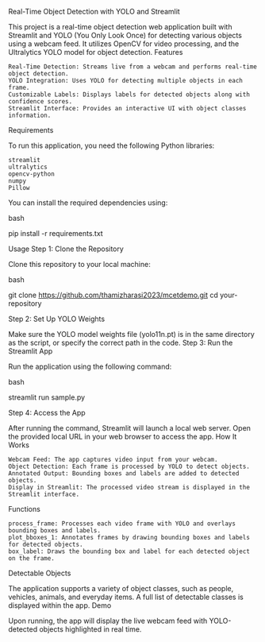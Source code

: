 Real-Time Object Detection with YOLO and Streamlit

This project is a real-time object detection web application built with Streamlit and YOLO (You Only Look Once) for detecting various objects using a webcam feed. It utilizes OpenCV for video processing, and the Ultralytics YOLO model for object detection.
Features

    Real-Time Detection: Streams live from a webcam and performs real-time object detection.
    YOLO Integration: Uses YOLO for detecting multiple objects in each frame.
    Customizable Labels: Displays labels for detected objects along with confidence scores.
    Streamlit Interface: Provides an interactive UI with object classes information.

Requirements

To run this application, you need the following Python libraries:

    streamlit
    ultralytics
    opencv-python
    numpy
    Pillow

You can install the required dependencies using:

bash

pip install -r requirements.txt

Usage
Step 1: Clone the Repository

Clone this repository to your local machine:

bash

git clone https://github.com/thamizharasi2023/mcetdemo.git
cd your-repository

Step 2: Set Up YOLO Weights

Make sure the YOLO model weights file (yolo11n.pt) is in the same directory as the script, or specify the correct path in the code.
Step 3: Run the Streamlit App

Run the application using the following command:

bash

streamlit run sample.py

Step 4: Access the App

After running the command, Streamlit will launch a local web server. Open the provided local URL in your web browser to access the app.
How It Works

    Webcam Feed: The app captures video input from your webcam.
    Object Detection: Each frame is processed by YOLO to detect objects.
    Annotated Output: Bounding boxes and labels are added to detected objects.
    Display in Streamlit: The processed video stream is displayed in the Streamlit interface.

Functions

    process_frame: Processes each video frame with YOLO and overlays bounding boxes and labels.
    plot_bboxes_1: Annotates frames by drawing bounding boxes and labels for detected objects.
    box_label: Draws the bounding box and label for each detected object on the frame.

Detectable Objects

The application supports a variety of object classes, such as people, vehicles, animals, and everyday items. A full list of detectable classes is displayed within the app.
Demo

Upon running, the app will display the live webcam feed with YOLO-detected objects highlighted in real time.
